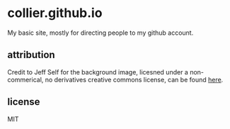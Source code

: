 # collier.github.io

My basic site, mostly for directing people to my github account.

## attribution

Credit to Jeff Self for the background image, licesned under a non-commerical, no derivatives creative commons license, can be found [here](https://flic.kr/p/cDbD5b).

## license

MIT